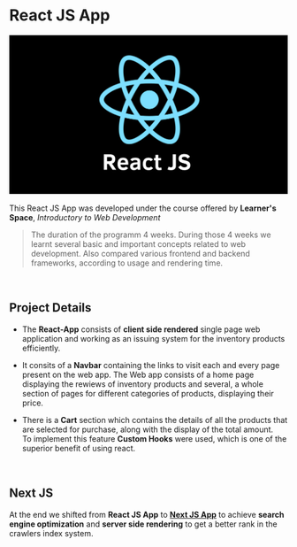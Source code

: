 # React JS App

![](./public/react.png)

This React JS App was developed under the course offered by **Learner's Space**, *Introductory  to Web Development*
<br>

>The duration of the programm 4 weeks.
During those 4 weeks we learnt several basic and important concepts related to web development. 
Also compared various frontend and backend frameworks, according to usage and rendering time.

<br>

## Project Details
- The **React-App** consists of **client side rendered** single page web application and working as an issuing system for the inventory products efficiently.

- It consits of a **Navbar** containing the links to visit each and every page present on the web app.
The Web app consists of a home page displaying the rewiews of inventory products and several, a whole section of pages for different categories of products, displaying their price. 

- There is a **Cart** section which contains the details of all the products that are selected for purchase, along with the display of the total amount.<br> To implement this feature **Custom Hooks** were used, which is one of the superior benefit of using react.

<br>

## Next JS
At the end we shifted from **React JS App** to [**Next JS App**](https://github.com/23-ryan/next-App) to achieve **search engine optimization** and **server side rendering** to get a better rank in the crawlers index system.
